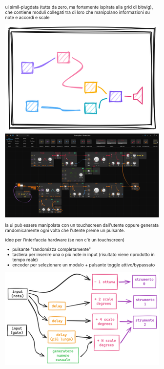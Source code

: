 ui simil-plugdata (tutta da zero, ma fortemente ispirata alla grid di bitwig), che contiene moduli collegati tra di loro che manipolano informazioni su note e accordi e scale

![](giovanni_02_ui.excalidraw.png)
![](bitwig_grid.png)

la ui può essere manipolata con un touchscreen dall'utente oppure generata randomicamente ogni volta che l'utente preme un pulsante.

idee per l'interfaccia hardware (se non c'è un touchscreen)
* pulsante "randomizza completamente"
* tastiera per inserire una o più note in input (risultato viene riprodotto in tempo reale)
* encoder per selezionare un modulo + pulsante toggle attivo/bypassato

![](giovanni_02_ui_02.excalidraw.png)